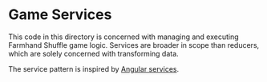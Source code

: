 # Game Services

This code in this directory is concerned with managing and executing Farmhand Shuffle game logic. Services are broader in scope than reducers, which are solely concerned with transforming data.

The service pattern is inspired by [Angular services](https://angular.io/guide/architecture-services).
